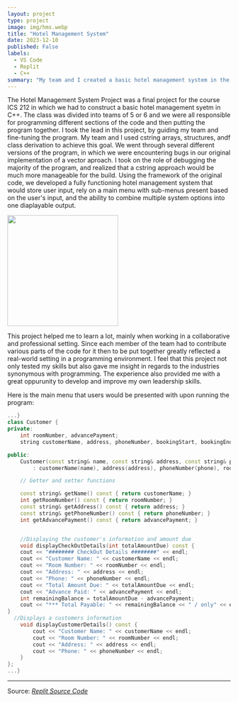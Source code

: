 ```yaml
---
layout: project
type: project
image: img/hms.webp
title: "Hotel Management System"
date: 2023-12-10
published: False
labels:
  - VS Code
  - Replit
  - C++
summary: "My team and I created a basic hotel management system in the language of C++ for a final project, displaying our capabilities and skills from the course."
---
```



  The Hotel Management System Project was a final project for the course ICS 212 in which we had to construct a basic hotel management syetm in C++. The class was divided into teams of 5 or 6 and we were all responsible for programming different sections of the code and then putting the program together. I took the lead in this project, by guiding my team and fine-tuning the program. My team and I used cstring arrays, structures, andf class derivation to achieve this goal. We went through several different versions of the program, in which we were encountering bugs in our original implementation of a vector aproach. I took on the role of debugging the majority of the program, and realized that a cstring approach would be much more manageable for the build. Using the framework of the original code, we developed a fully functioning hotel management system that would store user input, rely on a main menu with sub-menus present based on the user's input, and the ability to combine multiple system options into one diaplayable output.

<img width="250px" 
     class="rounded float-start pe-4" 
     src="../img/hotelmanagement/hotel-managementstock.jpeg" >

  This project helped me to learn a lot, mainly when working in a collaborative and professional setting. Since each member of the team had to contribute various parts of the code for it then to be put together greatly reflected a real-world setting in a programming environment. I feel that this project not only tested my skills but also gave me insight in regards to the industries synonymous with programming. The experience also provided me with a great oppurunity to develop and improve my own leadership skills.

Here is the main menu that users would be presented with upon running the program:

```cpp
...}
class Customer {
private:
    int roomNumber, advancePayment;
    string customerName, address, phoneNumber, bookingStart, bookingEnd;

public:
    Customer(const string& name, const string& address, const string& phone, int roomNumber, const string& bookingStart, const string& bookingEnd, int advancePayment)
        : customerName(name), address(address), phoneNumber(phone), roomNumber(roomNumber), bookingStart(bookingStart), bookingEnd(bookingEnd), advancePayment(advancePayment){} //constructor

    // Getter and setter functions

    const string& getName() const { return customerName; }
    int getRoomNumber() const { return roomNumber; }
    const string& getAddress() const { return address; }
    const string& getPhoneNumber() const { return phoneNumber; }
    int getAdvancePayment() const { return advancePayment; }


    //Displaying the customer's information and amount due
    void displayCheckOutDetails(int totalAmountDue) const {
    cout << "######## CheckOut Details ########" << endl;
    cout << "Customer Name: " << customerName << endl;
    cout << "Room Number: " << roomNumber << endl;
    cout << "Address: " << address << endl;
    cout << "Phone: " << phoneNumber << endl;
    cout << "Total Amount Due: " << totalAmountDue << endl;
    cout << "Advance Paid: " << advancePayment << endl;
    int remainingBalance = totalAmountDue - advancePayment;
    cout << "*** Total Payable: " << remainingBalance << " / only" << endl;
}
  //Displays a customers information 
    void displayCustomerDetails() const {
        cout << "Customer Name: " << customerName << endl;
        cout << "Room Number: " << roomNumber << endl;
        cout << "Address: " << address << endl;
        cout << "Phone: " << phoneNumber << endl;
    }
};
...}
```
<hr>
Source: <a href="https://replit.com/@ortigosa/Hotel#main.cpp"><i>Replit Source Code</i></a>
